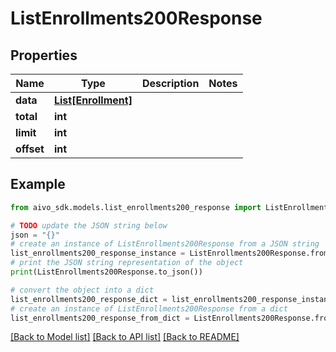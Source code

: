 # ListEnrollments200Response


## Properties

Name | Type | Description | Notes
------------ | ------------- | ------------- | -------------
**data** | [**List[Enrollment]**](Enrollment.md) |  | 
**total** | **int** |  | 
**limit** | **int** |  | 
**offset** | **int** |  | 

## Example

```python
from aivo_sdk.models.list_enrollments200_response import ListEnrollments200Response

# TODO update the JSON string below
json = "{}"
# create an instance of ListEnrollments200Response from a JSON string
list_enrollments200_response_instance = ListEnrollments200Response.from_json(json)
# print the JSON string representation of the object
print(ListEnrollments200Response.to_json())

# convert the object into a dict
list_enrollments200_response_dict = list_enrollments200_response_instance.to_dict()
# create an instance of ListEnrollments200Response from a dict
list_enrollments200_response_from_dict = ListEnrollments200Response.from_dict(list_enrollments200_response_dict)
```
[[Back to Model list]](../README.md#documentation-for-models) [[Back to API list]](../README.md#documentation-for-api-endpoints) [[Back to README]](../README.md)


